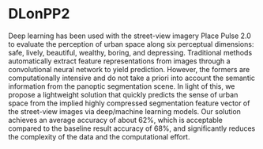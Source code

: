 # DLonPP2  
Deep learning has been used with the street-view imagery Place Pulse 2.0 to evaluate the perception of urban
space along six perceptual dimensions: safe, lively, beautiful, wealthy, boring, and depressing. Traditional
methods automatically extract feature representations from images through a convolutional neural network to
yield prediction. However, the formers are computationally intensive and do not take a priori into account the
semantic information from the panoptic segmentation scene. In light of this, we propose a lightweight solution
that quickly predicts the sense of urban space from the implied highly compressed segmentation feature vector
of the street-view images via deep/machine learning models. Our solution achieves an average accuracy of
about 62%, which is acceptable compared to the baseline result accuracy of 68%, and significantly reduces
the complexity of the data and the computational effort.
